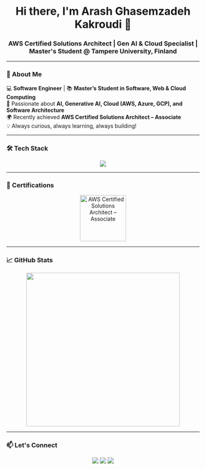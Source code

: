 <h1 align="center">Hi there, I'm Arash Ghasemzadeh Kakroudi 👋</h1>
<h3 align="center">AWS Certified Solutions Architect | Gen AI & Cloud Specialist | Master's Student @ Tampere University, Finland</h3>

---

### 🚀 About Me  
💻 **Software Engineer** | 📚 **Master’s Student in Software, Web & Cloud Computing**  
🤖 Passionate about **AI, Generative AI, Cloud (AWS, Azure, GCP), and Software Architecture**  
🌍 Recently achieved **AWS Certified Solutions Architect – Associate**  
💡 Always curious, always learning, always building!  

---

### 🛠️ Tech Stack  
<p align="center">
  <img src="https://skillicons.dev/icons?i=python,php,js,cpp,react,nodejs,aws,mysql,git,github,html,css,sass,docker,gitlab,vscode,opencv,pytorch,mongodb" />
</p>

---

### 🏅 Certifications  
<p align="center">
  <a href="https://www.credly.com/badges/7370eca5-9a44-4760-bc03-69153c2650e4/public_url" target="_blank">
    <img src="https://images.credly.com/size/220x220/images/0e8280b9-0c3c-4b8e-87a3-37a3d31c8a92/image.png" width="120" alt="AWS Certified Solutions Architect – Associate"/>
  </a>
</p>

---

### 📈 GitHub Stats  
<p align="center">
  <img src="https://github-readme-stats.vercel.app/api?username=Arashghsz&show_icons=true&theme=radical" width="400" />
</p>

---

### 📫 Let's Connect  
<p align="center">
  <a href="https://arashghsz.com"><img src="https://img.shields.io/badge/Portfolio-Website-blue?style=for-the-badge"></a>
  <a href="mailto:ghasemzadehh.arash@gmail.com"><img src="https://img.shields.io/badge/Email-Contact-red?style=for-the-badge"></a>
  <a href="https://www.linkedin.com/in/arashghsz"><img src="https://img.shields.io/badge/LinkedIn-Connect-blue?style=for-the-badge"></a>
</p>
